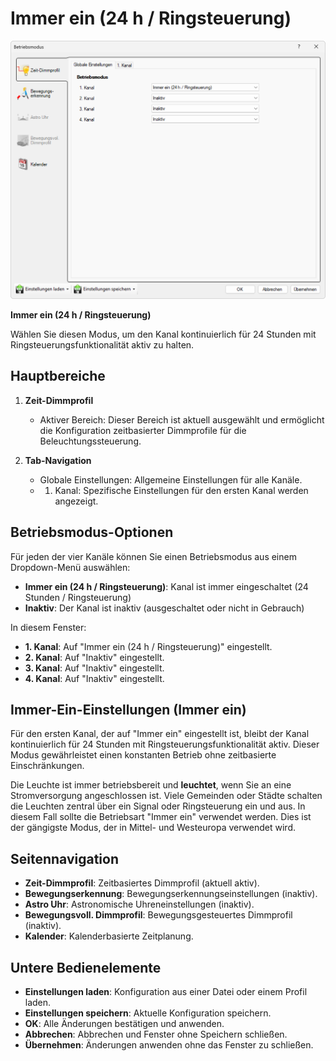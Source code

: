 # Immer ein (24 h / Ringsteuerung)

![Immer ein (24 h / Ringsteuerung)](immer-ein-1.png)

**Immer ein (24 h / Ringsteuerung)**

Wählen Sie diesen Modus, um den Kanal kontinuierlich für 24 Stunden mit Ringsteuerungsfunktionalität aktiv zu halten.

## Hauptbereiche

1. **Zeit-Dimmprofil**
   - Aktiver Bereich: Dieser Bereich ist aktuell ausgewählt und ermöglicht die Konfiguration zeitbasierter Dimmprofile für die Beleuchtungssteuerung.

2. **Tab-Navigation**
   - Globale Einstellungen: Allgemeine Einstellungen für alle Kanäle.
   - 1. Kanal: Spezifische Einstellungen für den ersten Kanal werden angezeigt.

## Betriebsmodus-Optionen

Für jeden der vier Kanäle können Sie einen Betriebsmodus aus einem Dropdown-Menü auswählen:

- **Immer ein (24 h / Ringsteuerung)**: Kanal ist immer eingeschaltet (24 Stunden / Ringsteuerung)
- **Inaktiv**: Der Kanal ist inaktiv (ausgeschaltet oder nicht in Gebrauch)

In diesem Fenster:
- **1. Kanal**: Auf "Immer ein (24 h / Ringsteuerung)" eingestellt.
- **2. Kanal**: Auf "Inaktiv" eingestellt.
- **3. Kanal**: Auf "Inaktiv" eingestellt.
- **4. Kanal**: Auf "Inaktiv" eingestellt.

## Immer-Ein-Einstellungen (Immer ein)

Für den ersten Kanal, der auf "Immer ein" eingestellt ist, bleibt der Kanal kontinuierlich für 24 Stunden mit Ringsteuerungsfunktionalität aktiv. Dieser Modus gewährleistet einen konstanten Betrieb ohne zeitbasierte Einschränkungen.

Die Leuchte ist immer betriebsbereit und **leuchtet**, wenn Sie an eine Stromversorgung angeschlossen ist. Viele Gemeinden oder Städte schalten die Leuchten zentral über ein Signal oder Ringsteuerung ein und aus. In diesem Fall sollte die Betriebsart "Immer ein" verwendet werden. Dies ist der gängigste Modus, der in Mittel- und Westeuropa verwendet wird.

## Seitennavigation

- **Zeit-Dimmprofil**: Zeitbasiertes Dimmprofil (aktuell aktiv).
- **Bewegungserkennung**: Bewegungserkennungseinstellungen (inaktiv).
- **Astro Uhr**: Astronomische Uhreneinstellungen (inaktiv).
- **Bewegungsvoll. Dimmprofil**: Bewegungsgesteuertes Dimmprofil (inaktiv).
- **Kalender**: Kalenderbasierte Zeitplanung.

## Untere Bedienelemente

- **Einstellungen laden**: Konfiguration aus einer Datei oder einem Profil laden.
- **Einstellungen speichern**: Aktuelle Konfiguration speichern.
- **OK**: Alle Änderungen bestätigen und anwenden.
- **Abbrechen**: Abbrechen und Fenster ohne Speichern schließen.
- **Übernehmen**: Änderungen anwenden ohne das Fenster zu schließen.